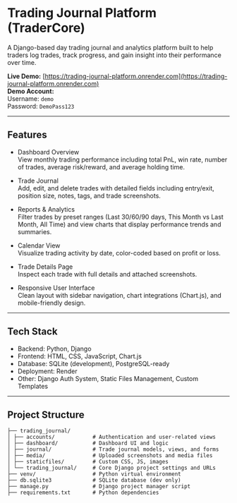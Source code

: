 # Trading Journal Platform (TraderCore)

A Django-based day trading journal and analytics platform built to help traders log trades, track progress, and gain insight into their performance over time.

**Live Demo:** [https://trading-journal-platform.onrender.com](https://trading-journal-platform.onrender.com)  
**Demo Account:**  
Username: `demo`  
Password: `DemoPass123`

---

## Features

- Dashboard Overview  
  View monthly trading performance including total PnL, win rate, number of trades, average risk/reward, and average holding time.

- Trade Journal  
  Add, edit, and delete trades with detailed fields including entry/exit, position size, notes, tags, and trade screenshots.

- Reports & Analytics  
  Filter trades by preset ranges (Last 30/60/90 days, This Month vs Last Month, All Time) and view charts that display performance trends and summaries.

- Calendar View  
  Visualize trading activity by date, color-coded based on profit or loss.

- Trade Details Page  
  Inspect each trade with full details and attached screenshots.

- Responsive User Interface  
  Clean layout with sidebar navigation, chart integrations (Chart.js), and mobile-friendly design.

---

## Tech Stack

- Backend: Python, Django  
- Frontend: HTML, CSS, JavaScript, Chart.js  
- Database: SQLite (development), PostgreSQL-ready  
- Deployment: Render  
- Other: Django Auth System, Static Files Management, Custom Templates

---

## Project Structure

```
├── trading_journal/
│ ├── accounts/            # Authentication and user-related views
│ ├── dashboard/           # Dashboard UI and logic
│ ├── journal/             # Trade journal models, views, and forms
│ ├── media/               # Uploaded screenshots and media files
│ ├── staticfiles/         # Custom CSS, JS, images
│ └── trading_journal/     # Core Django project settings and URLs
├── venv/                  # Python virtual environment
├── db.sqlite3             # SQLite database (dev only)
├── manage.py              # Django project manager script
├── requirements.txt       # Python dependencies
```
